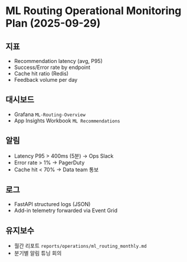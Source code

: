 # ML Routing Operational Monitoring Plan (2025-09-29)

## 지표
- Recommendation latency (avg, P95)
- Success/Error rate by endpoint
- Cache hit ratio (Redis)
- Feedback volume per day

## 대시보드
- Grafana `ML-Routing-Overview`
- App Insights Workbook `ML Recommendations`

## 알림
- Latency P95 > 400ms (5분) → Ops Slack
- Error rate > 1% → PagerDuty
- Cache hit < 70% → Data team 통보

## 로그
- FastAPI structured logs (JSON)
- Add-in telemetry forwarded via Event Grid

## 유지보수
- 월간 리포트 `reports/operations/ml_routing_monthly.md`
- 분기별 알림 튜닝 회의

